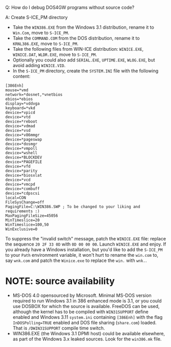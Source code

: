Q: How do I debug DOS4GW programs without source code?

A: Create S-ICE_PM directory
- Take the `WIN386.EXE` from the Windows 3.1 distribution, rename it to `Win.Com`, move to `S-ICE_PM`.
- Take the `COMMAND.COM` from the DOS distribution, rename it to `KRNL386.EXE`, move to `S-ICE_PM`.
- Take the following files from WIN-ICE distribution: `WINICE.EXE`, `WINICE.DAT`, `WLDR.EXE`, move to `S-ICE_PM`.
- Optionally you could also add `SERIAL.EXE`, `UPTIME.EXE`, `WLOG.EXE`, but avoid adding `WINICE.VID`.
- In the `S-ICE_PM` directory, create the `SYSTEM.INI` file with the following content:

```
[386Enh]
mouse=*vmd
network=*dosnet,*vnetbios
ebios=*ebios
display=*vddvga
keyboard=*vkd
device=*vpicd
device=*vtd
device=*reboot
device=*vdmad
device=*vsd
device=*v86mmgr
device=*pageswap
device=*dosmgr
device=*vmpoll
device=*wshell
device=*BLOCKDEV
device=*PAGEFILE
device=*vfd
device=*parity
device=*biosxlat
device=*vcd
device=*vmcpd
device=*combuff
device=*cdpscsi
local=CON
FileSysChange=off
PagingFile=C:\WIN386.SWP ; To be changed to your liking and requirements :)
MaxPagingFileSize=45056
MinTimeslice=20
WinTimeslice=100,50
WinExclusive=0
```

To suppress the "invalid switch" message, patch the `WINICE.EXE` file: replace the sequence `20 2F 33 0D` with `0D 00 00 00`.
Launch `WINICE.EXE` and enjoy.
If you already have a Windows installation, but you'd like to add the `S-ICE_PM` to your `Path` environment variable,
it won't hurt to rename the `win.com` to, say `wnk.com` and patch the `Winice.exe` to replace the `win.` with `wnk.`.

# NOTE: source availability
- MS-DOS 4.0 opensourced by Microsoft. Minimal MS-DOS version required to run Windows 3.1 in 386 enhanced mode is 3.1,
or you could use DOSBOX for which the source is available.
FreeDOS can be used, although the kernel has to be compiled with `WIN31SUPPORT` define enabled and Windows 3.11 `system.ini` containing
`[386Enh]` with the flag `InDOSPolling=TRUE` enabled and DOS file sharing (`share.com`) loaded. That is `/DWIN31SUPPORT` compile
time switch.
- WIN386.EXE (the Windows 3.1 DPMI host) could be available elsewhere, as part of the Windows 3.x leaked sources.
Look for the `win386.mk` file.
